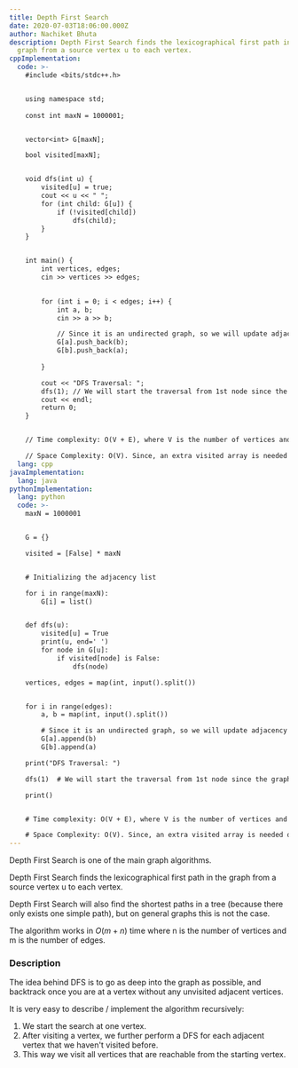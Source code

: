 ```yaml
---
title: Depth First Search
date: 2020-07-03T18:06:00.000Z
author: Nachiket Bhuta
description: Depth First Search finds the lexicographical first path in the
  graph from a source vertex u to each vertex.
cppImplementation:
  code: >-
    #include <bits/stdc++.h>


    using namespace std;
    	
    const int maxN = 1000001;


    vector<int> G[maxN];

    bool visited[maxN];


    void dfs(int u) {
    	visited[u] = true;
    	cout << u << " ";
    	for (int child: G[u]) {
    		if (!visited[child])
    			dfs(child);
    	}
    }


    int main() {
    	int vertices, edges;
    	cin >> vertices >> edges;

    	
    	for (int i = 0; i < edges; i++) {
    		int a, b;
    		cin >> a >> b;

    		// Since it is an undirected graph, so we will update adjacency list of both nodes
    		G[a].push_back(b);
    		G[b].push_back(a);
    			
    	}

    	cout << "DFS Traversal: ";
    	dfs(1); // We will start the traversal from 1st node since the graph is 1-based
    	cout << endl;
    	return 0;
    }


    // Time complexity: O(V + E), where V is the number of vertices and E is the number of edges in the graph.

    // Space Complexity: O(V). Since, an extra visited array is needed of size V.
  lang: cpp
javaImplementation:
  lang: java
pythonImplementation:
  lang: python
  code: >-
    maxN = 1000001


    G = {}

    visited = [False] * maxN


    # Initializing the adjacency list

    for i in range(maxN):
    	G[i] = list()


    def dfs(u):
    	visited[u] = True
    	print(u, end=' ')
    	for node in G[u]:
    		if visited[node] is False:
    			dfs(node)

    vertices, edges = map(int, input().split())


    for i in range(edges):
    	a, b = map(int, input().split())

    	# Since it is an undirected graph, so we will update adjacency list of both nodes
    	G[a].append(b)
    	G[b].append(a)

    print("DFS Traversal: ")

    dfs(1)  # We will start the traversal from 1st node since the graph is 1-based

    print()


    # Time complexity: O(V + E), where V is the number of vertices and E is the number of edges in the graph.

    # Space Complexity: O(V). Since, an extra visited array is needed of size V.
---
```

Depth First Search is one of the main graph algorithms.

Depth First Search finds the lexicographical first path in the graph from a source vertex u to each vertex. 

Depth First Search will also find the shortest paths in a tree (because there only exists one simple path), but on general graphs this is not the case.

The algorithm works in $O(m+n)$ time where n is the number of vertices and m is the number of edges.

### Description
The idea behind DFS is to go as deep into the graph as possible, and backtrack once you are at a vertex without any unvisited adjacent vertices.

It is very easy to describe / implement the algorithm recursively: 
1. We start the search at one vertex. 
2. After visiting a vertex, we further perform a DFS for each adjacent vertex that we haven't visited before. 
3. This way we visit all vertices that are reachable from the starting vertex.